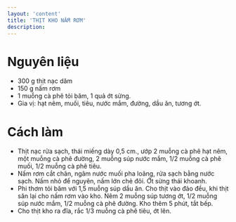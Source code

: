 ```yaml
---
layout: 'content'
title: 'THỊT KHO NẤM RƠM'
description: 
---
```


# Nguyên liệu

- 300 g thịt nạc dăm
- 150 g nấm rơm
- 1 muỗng cà phê tỏi băm, 1 quả ớt sừng.
- Gia vị: hạt nêm, muối, tiêu, nước mắm, đường, dầu ăn, tương ớt.
 
# Cách làm

- Thịt nạc rửa sạch, thái miếng dày 0,5 cm., ướp 2 muỗng cà phê hạt nêm, một muỗng cà phê đường, 2 muỗng súp nước mắm, 1/2 muỗng cà phê muối, 1/2 muỗng cà phê tiêu.
- Nấm rơm cắt chân, ngâm nước muối pha loãng, rửa sạch bằng nước sạch. Nấm nhỏ để nguyên, nấm lớn chẻ đôi. Ớt sừng thái khoanh.
- Phi thơm tỏi băm với 1,5 muỗng súp dầu ăn. Cho thịt vào đảo đều, khi thịt săn lại cho nấm rơm vào kho. Nêm 2 muỗng súp tương ớt, 1/2 muỗng súp nước mắm, 1/2 muỗng cà phê đường. Kho thêm 5 phút, tắt bếp.
- Cho thịt kho ra đĩa, rắc 1/3 muỗng cà phê tiêu, ớt lên.